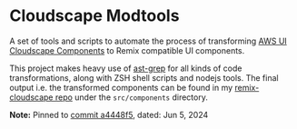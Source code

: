 # Cloudscape Modtools

A set of tools and scripts to automate the process of transforming [AWS UI
Cloudscape Components](https://cloudscape.design) to Remix compatible UI
components.  

This project makes heavy use of [ast-grep](https://ast-grep.github.io/) for all
kinds of code transformations, along with ZSH shell scripts and nodejs tools.
The final output i.e. the transformed components can be found in my
[remix-cloudscape repo](https://github.com/v7e5/remix-cloudscape) under the
`src/components` directory.

**Note:** Pinned to 
[commit
a4448f5](https://github.com/cloudscape-design/components/tree/a4448f5cc2b25fdaee4e9d2d3c4d5bee40767345),
dated: Jun 5, 2024
